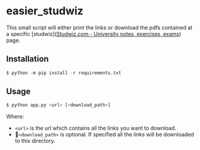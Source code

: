 # easier_studwiz
This small script will either print the links or download the pdfs contained at a specific [studwiz]([Studwiz.com - University notes, exercises, exams](https://www.studwiz.com/)) page.

## Installation

```python
$ python -m pip install -r requirements.txt
```

## Usage

```python
$ python app.py <url> [<download_path>]
```

Where:

* `<url>` is the url which contains all the links you want to download.
* `<download_path>` is optional. If specified all the links will be downloaded to this directory.
